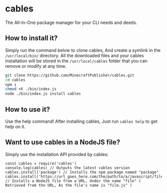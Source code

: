 # cables
The All-In-One package manager for your CLI needs and deeds.

## How to install it?
Simply run the command below to clone cables, And create a symlink in the `/usr/local/bin/` directory. All the downloaded files and your cables installation will be stored in the `/usr/local/cables` folder that you can remove or modify at any time.
```bash
git clone https://github.com/MinecraftPublisher/cables.git
cd cables
npm i
chmod +X ./bin/index.js
node ./bin/index.js install cables
```

## How to use it?
Use the help command! After installing cables, Just run `cables help` to get help on it.

## Want to use cables in a NodeJS file?
Simply use the installation API provided by cables:
```JS
const cables = require('cables')
console.log(cables) // Outputs the latest cables version
cables.install('package') // Installs the npm package named "package"
cables.install('https://url_goes_here.com/the/path/to/a/javascript/file.js') // Installs a NodeJS file from a URL, Under the name "file" ( Retrieved from the URL, As the file's name is "file.js" )
```
